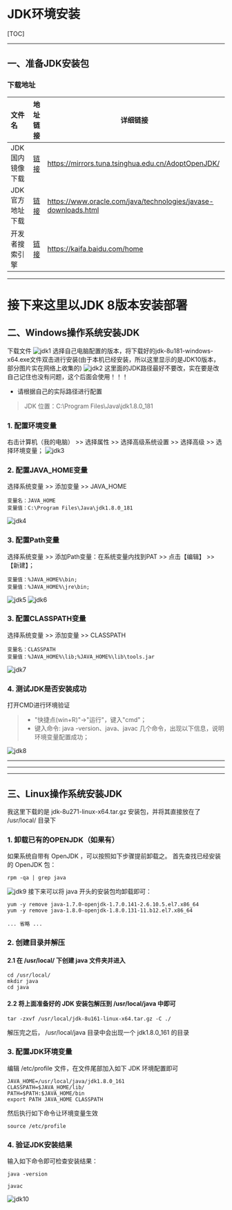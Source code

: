 # JDK环境安装

[TOC]

---
## 一、准备JDK安装包
### 下载地址
文件名|地址链接|详细链接
:---|:----:|----
JDK国内镜像下载|[链接](https://mirrors.tuna.tsinghua.edu.cn/AdoptOpenJDK/)|https://mirrors.tuna.tsinghua.edu.cn/AdoptOpenJDK/
JDK官方地址下载| [链接](https://www.oracle.com/java/technologies/javase-downloads.html)|https://www.oracle.com/java/technologies/javase-downloads.html
开发者搜索引擎|[链接](https://kaifa.baidu.com/home)|https://kaifa.baidu.com/home

---
# 接下来这里以JDK 8版本安装部署

## 二、Windows操作系统安装JDK
下载文件
![jdk1](../../resources/images/jdkinstall/jdk1.png)
选择自己电脑配置的版本，将下载好的jdk-8u181-windows-x64.exe文件双击进行安装(由于本机已经安装，所以这里显示的是JDK10版本，部分图片实在网络上收集的)
![jdk2](../../resources/images/jdkinstall/jdk2.png)
这里面的JDK路径最好不要改，实在要是改自己记住也没有问题，这个后面会使用！！！

* 请根据自己的实际路径进行配置
> JDK 位置：C:\Program Files\Java\jdk1.8.0_181
### 1. 配置环境变量
右击计算机（我的电脑） >> 选择属性 >>  选择高级系统设置 >>  选择高级 >> 选择环境变量；
![jdk3](../../resources/images/jdkinstall/jdk3.png)

### 2. 配置JAVA_HOME变量
选择系统变量 >> 添加变量 >> JAVA_HOME
```
变量名：JAVA_HOME 
变量值：C:\Program Files\Java\jdk1.8.0_181
```
![jdk4](../../resources/images/jdkinstall/jdk4.png)

### 3. 配置Path变量
选择系统变量 >> 添加Path变量：在系统变量内找到PAT >> 点击【编辑】 >> 【新建】；
```
变量值：%JAVA_HOME%\bin;
变量值：%JAVA_HOME%\jre\bin;
``` 
![jdk5](../../resources/images/jdkinstall/jdk5.png)
![jdk6](../../resources/images/jdkinstall/jdk6.png)

### 3. 配置CLASSPATH变量
选择系统变量 >> 添加变量 >> CLASSPATH
```
变量名：CLASSPATH
变量值：%JAVA_HOME%\lib;%JAVA_HOME%\lib\tools.jar
```
![jdk7](../../resources/images/jdkinstall/jdk7.png)

### 4. 测试JDK是否安装成功
打开CMD进行环境验证
>* "快捷点(win+R)"->"运行"，键入"cmd"；
>* 键入命令: java -version、java、javac 几个命令，出现以下信息，说明环境变量配置成功；

![jdk8](../../resources/images/jdkinstall/jdk8.png)

---
---
---

## 三、Linux操作系统安装JDK
我这⾥下载的是 jdk-8u271-linux-x64.tar.gz 安装包，并将其直接放在了 /usr/local/ ⽬录下
### 1. 卸载已有的OPENJDK（如果有）
如果系统⾃带有 OpenJDK ，可以按照如下步骤提前卸载之。
⾸先查找已经安装的 OpenJDK 包：
```
rpm -qa | grep java
```
![jdk9](../../resources/images/jdkinstall/jdk9.png)
接下来可以将 java 开头的安装包均卸载即可：
```
yum -y remove java-1.7.0-openjdk-1.7.0.141-2.6.10.5.el7.x86_64
yum -y remove java-1.8.0-openjdk-1.8.0.131-11.b12.el7.x86_64

... 省略 ...
```
### 2. 创建⽬录并解压
#### 2.1 在 /usr/local/ 下创建 java ⽂件夹并进⼊
```
cd /usr/local/
mkdir java
cd java
```
#### 2.2 将上⾯准备好的 JDK 安装包解压到 /usr/local/java 中即可
```
tar -zxvf /usr/local/jdk-8u161-linux-x64.tar.gz -C ./
```
解压完之后， /usr/local/java ⽬录中会出现⼀个 jdk1.8.0_161 的⽬录
### 3. 配置JDK环境变量
编辑 /etc/profile ⽂件，在⽂件尾部加⼊如下 JDK 环境配置即可
```
JAVA_HOME=/usr/local/java/jdk1.8.0_161
CLASSPATH=$JAVA_HOME/lib/
PATH=$PATH:$JAVA_HOME/bin
export PATH JAVA_HOME CLASSPATH
```
然后执⾏如下命令让环境变量⽣效
```
source /etc/profile
```
### 4. 验证JDK安装结果
输⼊如下命令即可检查安装结果：
```
java -version

javac
```
![jdk10](../../resources/images/jdkinstall/jdk10.png)